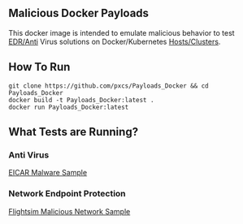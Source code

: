 ## Malicious Docker Payloads

This docker image is intended to emulate malicious behavior to test [EDR/Anti](https://www.wicar.org/test-malware.html) Virus solutions on Docker/Kubernetes [Hosts/Clusters](https://www.wicar.org/test-malware.html).

## How To Run
```
git clone https://github.com/pxcs/Payloads_Docker && cd Payloads_Docker
docker build -t Payloads_Docker:latest .
docker run Payloads_Docker:latest
```

## What Tests are Running?

### Anti Virus
[EICAR Malware Sample](https://www.wicar.org/test-malware.html)

### Network Endpoint Protection
[Flightsim Malicious Network Sample](https://github.com/alphasoc/flightsim)
